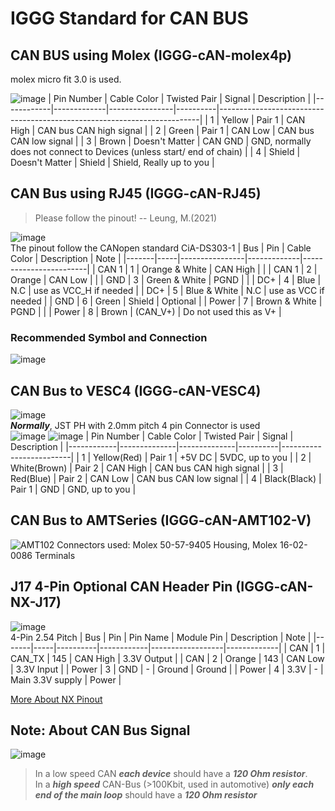 # IGGG Standard for CAN BUS

## CAN BUS using Molex (IGGG-cAN-molex4p)
molex micro fit 3.0 is used.

![image](https://user-images.githubusercontent.com/45313904/114553290-11a63780-9c98-11eb-8e19-0a1c612a5f47.png)
| Pin Number | Cable Color | Twisted Pair   | Signal   | Description                                                             |
|------------|-------------|----------------|----------|-------------------------------------------------------------------------|
| 1          | Yellow      | Pair 1         | CAN High | CAN bus CAN high signal                                                 |
| 2          | Green       | Pair 1         | CAN Low  | CAN bus CAN low signal                                                  |
| 3          | Brown       | Doesn't Matter | CAN GND  | GND, normally does not connect to Devices  (unless start/ end of chain) |
| 4          | Shield      | Doesn't Matter | Shield   | Shield, Really up to you                                                |

## CAN Bus using RJ45 (IGGG-cAN-RJ45)
> Please follow the pinout! -- Leung, M.(2021)  


![image](https://user-images.githubusercontent.com/45313904/114553589-60ec6800-9c98-11eb-8ad2-a7183560f8a5.png)       
The pinout follow the CANopen standard CiA-DS303-1
| Bus   | Pin | Cable Color    | Description | Note                   |
|-------|-----|----------------|-------------|------------------------|
| CAN 1 | 1   | Orange & White | CAN High    |                        |
| CAN 1 | 2   | Orange         | CAN Low     |                        |
| GND   | 3   | Green & White  | PGND        |                        |
| DC+   | 4   | Blue           | N.C         | use as VCC_H if needed |
| DC+   | 5   | Blue & White   | N.C         | use as VCC if needed   |
| GND   | 6   | Green          | Shield      | Optional               |
| Power | 7   | Brown & White  | PGND        |                        |
| Power | 8   | Brown          | (CAN_V+)    | Do not used this as V+ |
### Recommended Symbol and Connection
![image](https://user-images.githubusercontent.com/45313904/126659219-d5840bf2-c0bf-42d5-8317-7306908a9d56.png)

## CAN Bus to VESC4 (IGGG-cAN-VESC4)
![image](https://user-images.githubusercontent.com/45313904/125818491-0afa460d-7039-48d4-ae44-395cdfbe156e.png)   
***Normally***, JST PH with 2.0mm pitch 4 pin Connector is used     
![image](https://user-images.githubusercontent.com/45313904/117435003-f0b3c800-af5f-11eb-9364-77ea9db8444c.png)
![image](https://user-images.githubusercontent.com/45313904/117435311-4c7e5100-af60-11eb-908c-285dd6f57c5d.png)
| Pin Number | Cable Color  | Twisted Pair | Signal   | Description             |
|------------|--------------|--------------|----------|-------------------------|
| 1          | Yellow(Red)  | Pair 1       | +5V DC   | 5VDC, up to you         |
| 2          | White(Brown) | Pair 2       | CAN High | CAN bus CAN high signal |
| 3          | Red(Blue)    | Pair 2       | CAN Low  | CAN bus CAN low signal  |
| 4          | Black(Black) | Pair 1       | GND      | GND, up to you          |

## CAN Bus to AMTSeries (IGGG-cAN-AMT102-V)
![AMT102](https://user-images.githubusercontent.com/77326918/126895644-7e0f812e-15d7-4f9d-a44f-4a4bb5efa7a7.png)
Connectors used: Molex 50-57-9405 Housing, Molex 16-02-0086 Terminals

## J17 4-Pin Optional CAN Header Pin (IGGG-cAN-NX-J17)
![image](https://user-images.githubusercontent.com/45313904/128248179-b5db5266-6994-408d-86f9-42214377a33e.png)   
4-Pin 2.54 Pitch
| Bus   | Pin | Pin Name | Module Pin | Description      | Note        |
|-------|-----|----------|------------|------------------|-------------|
| CAN   | 1   | CAN_TX   | 145        | CAN High         | 3.3V Output |
| CAN   | 2   | Orange   | 143        | CAN Low          | 3.3V Input  |
| Power | 3   | GND      | -          | Ground           | Ground      |
| Power | 4   | 3.3V     | -          | Main 3.3V supply | Power       |

[More About NX Pinout](https://github.com/PolyU-Robocon/IGGG-Connector-Standard/blob/main/Jetson/Xavier-NX/readme.md)

## Note: About CAN Bus Signal
![image](https://user-images.githubusercontent.com/45313904/117434119-da593c80-af5e-11eb-868e-ab50f1c3080a.png)
> In a low speed CAN ***each device*** should have a ***120 Ohm resistor***.    
> In a ***high speed*** CAN-Bus (>100Kbit, used in automotive) ***only each end of the main loop*** should have a ***120 Ohm resistor***
